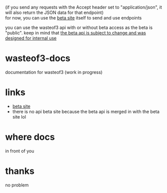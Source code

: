 (if you send any requests with the Accept header set to "application/json", it will also return the JSON data for that endpoint)<br/>
for now, you can use the [beta site](https://beta.wasteof.money) itself to send and use endpoints

you can use the wasteof3 api with or without beta access as the beta is "public". keep in mind that [the beta api is subject to change and was designed for internal use](https://wasteof.money/posts/629eef086586aae544597fac)

# wasteof3-docs
documentation for wasteof3 (work in progress)

# links
- [beta site](https://beta.wasteof.money)<br/>
- there is no api beta site because the beta api is merged in with the beta site lol

# where docs
in front of you

# thanks
no problem
